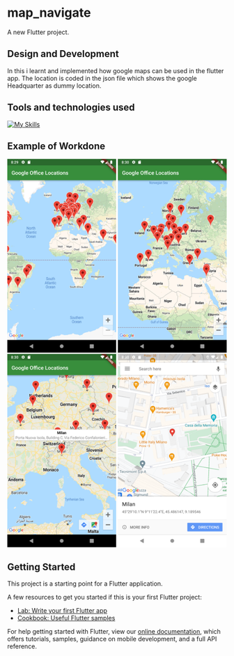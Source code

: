 # map_navigate

A new Flutter project.

## Design and Development
In this i learnt and implemented how google maps can be used in the flutter app. The location is coded in the json file which shows the google Headquarter as dummy location.

## Tools and technologies used
[![My Skills](https://skillicons.dev/icons?i=flutter)](https://flutter.dev)

## Example of Workdone

<div class="row">
<img src="https://github.com/akaChandu/add-google-map-with-flutter/blob/master/Screenshot_1650725989.png" width="250" >
<img src="https://github.com/akaChandu/add-google-map-with-flutter/blob/master/Screenshot_1650726002.png" width="250" >
  </div>
  <div class="row">
  <img src="https://github.com/akaChandu/add-google-map-with-flutter/blob/master/Screenshot_1650726027.png" width="250" >
<img src="https://github.com/akaChandu/add-google-map-with-flutter/blob/master/Screenshot_1650726051.png" width="250" >
    </div>

## Getting Started

This project is a starting point for a Flutter application.

A few resources to get you started if this is your first Flutter project:

- [Lab: Write your first Flutter app](https://flutter.dev/docs/get-started/codelab)
- [Cookbook: Useful Flutter samples](https://flutter.dev/docs/cookbook)

For help getting started with Flutter, view our
[online documentation](https://flutter.dev/docs), which offers tutorials,
samples, guidance on mobile development, and a full API reference.

